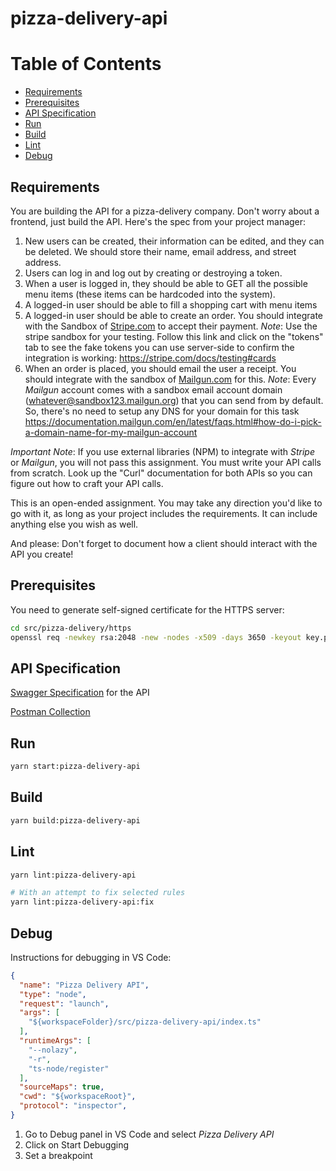 # pizza-delivery-api

Table of Contents
=================

* [Requirements](#requirements)
* [Prerequisites](#prerequisites)
* [API Specification](#api-specification)
* [Run](#run)
* [Build](#build)
* [Lint](#lint)
* [Debug](#debug)

## Requirements

You are building the API for a pizza-delivery company. Don't worry about a frontend, just build the API. Here's the spec from your project manager: 

1. New users can be created, their information can be edited, and they can be deleted. We should store their name, email address, and street address.
2. Users can log in and log out by creating or destroying a token.
3. When a user is logged in, they should be able to GET all the possible menu items (these items can be hardcoded into the system). 
4. A logged-in user should be able to fill a shopping cart with menu items
5. A logged-in user should be able to create an order. You should integrate with the Sandbox of [Stripe.com](https://stripe.com/gb) to accept their payment.
_Note_: Use the stripe sandbox for your testing. Follow this link and click on the "tokens" tab to see the fake tokens you can use server-side to confirm the integration is working: https://stripe.com/docs/testing#cards
6. When an order is placed, you should email the user a receipt. You should integrate with the sandbox of [Mailgun.com](https://www.mailgun.com/) for this.
_Note_: Every _Mailgun_ account comes with a sandbox email account domain (whatever@sandbox123.mailgun.org) that you can send from by default. So, there's no need to setup any DNS for your domain for this task https://documentation.mailgun.com/en/latest/faqs.html#how-do-i-pick-a-domain-name-for-my-mailgun-account

_Important Note_: If you use external libraries (NPM) to integrate with _Stripe_ or _Mailgun_, you will not pass this assignment. You must write your API calls from scratch. Look up the "Curl" documentation for both APIs so you can figure out how to craft your API calls. 

This is an open-ended assignment. You may take any direction you'd like to go with it, as long as your project includes the requirements. It can include anything else you wish as well. 

And please: Don't forget to document how a client should interact with the API you create!

## Prerequisites

You need to generate self-signed certificate for the HTTPS server:

```sh
cd src/pizza-delivery/https
openssl req -newkey rsa:2048 -new -nodes -x509 -days 3650 -keyout key.pem -out cert.pem
```

## API Specification

[Swagger Specification](pizza-delivery-api.yaml) for the API

[Postman Collection](pizza-delivery-api.postman_collection.json)

## Run

```sh
yarn start:pizza-delivery-api
```

## Build

```sh
yarn build:pizza-delivery-api
```

## Lint

```sh
yarn lint:pizza-delivery-api

# With an attempt to fix selected rules
yarn lint:pizza-delivery-api:fix
```

## Debug

Instructions for debugging in VS Code:

```json
{
  "name": "Pizza Delivery API",
  "type": "node",
  "request": "launch",
  "args": [
    "${workspaceFolder}/src/pizza-delivery-api/index.ts"
  ],
  "runtimeArgs": [
    "--nolazy",
    "-r",
    "ts-node/register"
  ],
  "sourceMaps": true,
  "cwd": "${workspaceRoot}",
  "protocol": "inspector",
}
```

1. Go to Debug panel in VS Code and select _Pizza Delivery API_
2. Click on Start Debugging
3. Set a breakpoint